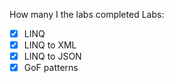 How many I the labs completed
Labs:
- [x] LINQ
- [x] LINQ to XML
- [x] LINQ to JSON
- [x] GoF patterns
